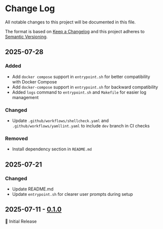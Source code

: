 Change Log
==========

All notable changes to this project will be documented in this file.

The format is based on [Keep a Changelog](http://keepachangelog.com/)
and this project adheres to [Semantic Versioning](http://semver.org/).

## 2025-07-28
### Added
- Add `docker compose` support in `entrypoint.sh` for better compatibility with Docker Compose
- Add `docker-compose` support in `entrypoint.sh` for backward compatibility
- Added `logs` command to `entrypoint.sh` and `Makefile` for easier log management

### Changed
- Update `.github/workflows/shellcheck.yaml` and `.github/workflows/yamllint.yaml` to include `dev` branch in CI checks

### Removed
- Install dependency section in `README.md`

## 2025-07-21
### Changed
- Update README.md
- Update `entrypoint.sh` for clearer user prompts during setup

## 2025-07-11 - [0.1.0](https://github.com/TangoMan75/shoe/releases/tag/0.1.0)
🎉 Initial Release
